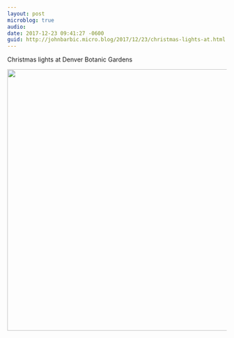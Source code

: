 ```yaml
---
layout: post
microblog: true
audio: 
date: 2017-12-23 09:41:27 -0600
guid: http://johnbarbic.micro.blog/2017/12/23/christmas-lights-at.html
---
```

Christmas lights at Denver Botanic Gardens

<img src="http://www.barbic.com/uploads/2017/acdb6cc6cb.jpg" width="600" height="599" />
